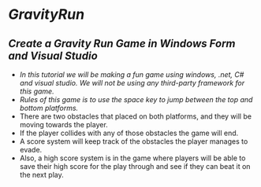 # **_GravityRun_**

## **_Create a Gravity Run Game in Windows Form and Visual Studio_**

- _In this tutorial we will be making a fun game using windows, .net, C# and visual studio. We will not be using any third-party framework for this game._
- _Rules of this game is to use the space key to jump between the top and bottom platforms._
- There are two obstacles that placed on both platforms, and they will be moving towards the player.
- If the player collides with any of those obstacles the game will end.
- A score system will keep track of the obstacles the player manages to evade.
- Also, a high score system is in the game where players will be able to save their high score for the play through and see if they can beat it on the next play.
